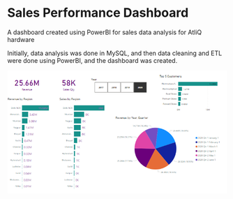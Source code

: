 
# Sales Performance Dashboard

A dashboard created using PowerBI for sales data analysis for AtliQ hardware

Initially, data analysis was done in MySQL, and then data cleaning and ETL were done using PowerBI, and the dashboard was created.

![alt text](https://github.com/ashwitha-selvam/sales_performance_dashboard/blob/main/dashboard_image.PNG)



